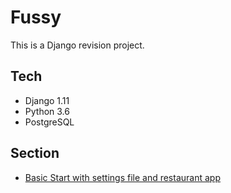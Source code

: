 # Fussy
This is a Django revision project.

## Tech
- Django 1.11
- Python 3.6
- PostgreSQL

## Section
- [Basic Start with settings file and restaurant app](https://github.com/SaurabhJ86/Fussy/tree/f99c79cff5e6ae2467751cf2bfb527c8d2a3f22a)
